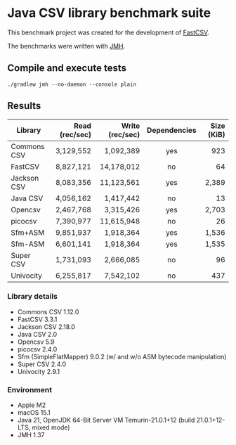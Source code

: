 # Java CSV library benchmark suite

This benchmark project was created for the development of
[FastCSV](https://github.com/osiegmar/FastCSV).

The benchmarks were written with [JMH](http://openjdk.java.net/projects/code-tools/jmh/).

## Compile and execute tests

    ./gradlew jmh --no-daemon --console plain

## Results

| Library     | Read (rec/sec) | Write (rec/sec) | Dependencies | Size (KiB) |
|-------------|---------------:|----------------:|:------------:|-----------:|
| Commons CSV |      3,129,552 |       1,092,389 |     yes      |        923 |
| FastCSV     |      8,827,121 |      14,178,012 |      no      |         64 |
| Jackson CSV |      8,083,356 |      11,123,561 |     yes      |      2,389 |
| Java CSV    |      4,056,162 |       1,417,442 |      no      |         13 |
| Opencsv     |      2,467,768 |       3,315,426 |     yes      |      2,703 |
| picocsv     |      7,390,977 |      11,615,948 |      no      |         26 |
| Sfm+ASM     |      9,851,937 |       1,918,364 |     yes      |      1,536 |
| Sfm-ASM     |      6,601,141 |       1,918,364 |     yes      |      1,535 |
| Super CSV   |      1,731,093 |       2,666,085 |      no      |         96 |
| Univocity   |      6,255,817 |       7,542,102 |      no      |        437 |

### Library details

- Commons CSV 1.12.0
- FastCSV 3.3.1
- Jackson CSV 2.18.0
- Java CSV 2.0
- Opencsv 5.9
- picocsv 2.4.0
- Sfm (SimpleFlatMapper) 9.0.2 (w/ and w/o ASM bytecode manipulation)
- Super CSV 2.4.0
- Univocity 2.9.1

### Environment

- Apple M2
- macOS 15.1
- Java 21, OpenJDK 64-Bit Server VM Temurin-21.0.1+12 (build 21.0.1+12-LTS, mixed mode)
- JMH 1.37
